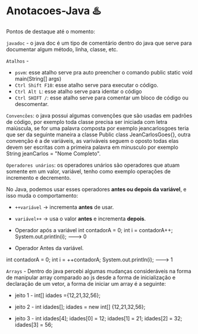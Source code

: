 # Anotacoes-Java ♨️

Pontos de destaque até o momento:

`javadoc` - o java doc é um tipo de comentário dentro do java que serve para documentar algum método, linha, classe, etc.

`Atalhos` -  
- `psvm`: esse atalho serve pra auto preencher o comando public static void main(String[] args)
- `Ctrl Shift F10`: esse atalho serve para executar o código.
- `Ctrl Alt L`: esse atalho serve para identar o código
- `Ctrl SHIFT /`: esse atalho serve para comentar um bloco de código ou descomentar.



`Convencões`: o java possui algumas convenções que são usadas em padrões de código, por exemplo toda classe precisa ser iniciada com letra maiúscula, se for uma palavra composta por exemplo jeancarlosgoes teria que ser da seguinte maneira a classe
Public class JeanCarlosGoes{}, outra convenção é a de variáveis, as variváveis seguem o oposto todas elas devem ser escritas com a primeira palavra em minusculo por exemplo String jeanCarlos = "Nome Completo". 

`Operadores unários`: os operadores unários são operadores que atuam somente em um valor, variável, tenho como exemplo operações de incremento e decremento.

No Java, podemos usar esses operadores **antes ou depois da variável**, e isso muda o comportamento:

- `++variável` → incrementa **antes** de usar.
- `variável++` → usa o valor **antes** e incrementa **depois**.

- Operador após a variável
int contadorA = 0;
int i = contadorA++;
System.out.println(i); --->  0

 - Operador Antes da variável.

int contadorA = 0;
int i = ++contadorA;
System.out.println(i); --->  1

`Arrays` - Dentro do java percebi algumas mudanças consideráveis na forma de manipular array comparado ao js desde a forma de inicialização e declaração de um vetor, a forma de iniciar um array é a seguinte:

- jeito 1 - int[] idades ={12,21,32,56};

- jeito 2 - 
int idades[];
idades = new int[] {12,21,32,56};

- jeito 3 - 
int idades[4];
idades[0] = 12;
idades[1] = 21;
idades[2] = 32;
idades[3] = 56;











